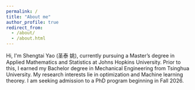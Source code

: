 ```yaml
---
permalink: /
title: "About me"
author_profile: true
redirect_from: 
  - /about/
  - /about.html
---
```


Hi, I'm Shengtai Yao (圣泰 姚), currently pursuing a Master’s degree in Applied Mathematics and Statistics at Johns Hopkins University. Prior to this, I earned my Bachelor degree in Mechanical Engineering from Tsinghua University. My research interests lie in optimization and Machine learning theorey. I am seeking admission to a PhD program beginning in Fall 2026.


